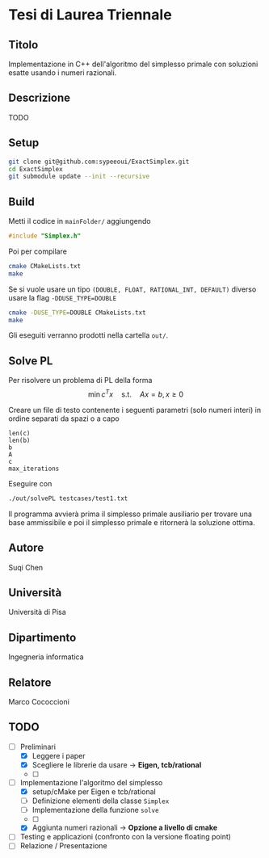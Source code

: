 # Tesi di Laurea Triennale

## Titolo

Implementazione in C++ dell'algoritmo del simplesso primale con soluzioni esatte usando i numeri razionali.

## Descrizione

TODO

## Setup

```bash
git clone git@github.com:sypeeoui/ExactSimplex.git
cd ExactSimplex
git submodule update --init --recursive
```

## Build

Metti il codice in `mainFolder/`
aggiungendo
```c++
#include "Simplex.h"
```

Poi per compilare
```bash
cmake CMakeLists.txt
make
```

Se si vuole usare un tipo `(DOUBLE, FLOAT, RATIONAL_INT, DEFAULT)` diverso usare la flag `-DDUSE_TYPE=DOUBLE`
```bash
cmake -DUSE_TYPE=DOUBLE CMakeLists.txt
make
```
Gli eseguiti verranno prodotti nella cartella `out/`.

## Solve PL

Per risolvere un problema di PL della forma
$$ \min c^T x \quad \text{s.t.} \quad Ax = b, x \geq 0 $$

Creare un file di testo contenente i seguenti parametri (solo numeri interi) in ordine separati da spazi o a capo
```
len(c)
len(b)
b
A
c
max_iterations
```

Eseguire con 
```bash
./out/solvePL testcases/test1.txt
```
Il programma avvierà prima il simplesso primale ausiliario per trovare una base ammissibile e poi il simplesso primale e ritornerà la soluzione ottima.

## Autore

Suqi Chen

## Università

Università di Pisa

## Dipartimento

Ingegneria informatica

## Relatore

Marco Cococcioni

## TODO

- [ ] Preliminari
  - [X] Leggere i paper
  - [X] Scegliere le librerie da usare -> **Eigen, tcb/rational**
  - [ ] 
- [ ] Implementazione l'algoritmo del simplesso
  - [X] setup/cMake per Eigen e tcb/rational
  - [ ] Definizione elementi della classe `Simplex`
  - [ ] Implementazione della funzione `solve`
  - [ ] 
  - [X] Aggiunta numeri razionali -> **Opzione a livello di cmake**
- [ ] Testing e applicazioni (confronto con la versione floating point)
- [ ] Relazione / Presentazione

